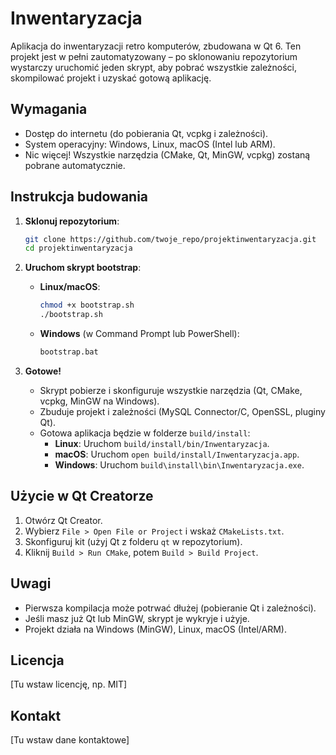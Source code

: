 # Inwentaryzacja

Aplikacja do inwentaryzacji retro komputerów, zbudowana w Qt 6. Ten projekt jest w pełni zautomatyzowany – po sklonowaniu repozytorium wystarczy uruchomić jeden skrypt, aby pobrać wszystkie zależności, skompilować projekt i uzyskać gotową aplikację.

## Wymagania
- Dostęp do internetu (do pobierania Qt, vcpkg i zależności).
- System operacyjny: Windows, Linux, macOS (Intel lub ARM).
- Nic więcej! Wszystkie narzędzia (CMake, Qt, MinGW, vcpkg) zostaną pobrane automatycznie.

## Instrukcja budowania

1. **Sklonuj repozytorium**:
   ```bash
   git clone https://github.com/twoje_repo/projektinwentaryzacja.git
   cd projektinwentaryzacja
   ```

2. **Uruchom skrypt bootstrap**:
   - **Linux/macOS**:
     ```bash
     chmod +x bootstrap.sh
     ./bootstrap.sh
     ```
   - **Windows** (w Command Prompt lub PowerShell):
     ```cmd
     bootstrap.bat
     ```

3. **Gotowe!**
   - Skrypt pobierze i skonfiguruje wszystkie narzędzia (Qt, CMake, vcpkg, MinGW na Windows).
   - Zbuduje projekt i zależności (MySQL Connector/C, OpenSSL, pluginy Qt).
   - Gotowa aplikacja będzie w folderze `build/install`:
     - **Linux**: Uruchom `build/install/bin/Inwentaryzacja`.
     - **macOS**: Uruchom `open build/install/Inwentaryzacja.app`.
     - **Windows**: Uruchom `build\install\bin\Inwentaryzacja.exe`.

## Użycie w Qt Creatorze
1. Otwórz Qt Creator.
2. Wybierz `File > Open File or Project` i wskaż `CMakeLists.txt`.
3. Skonfiguruj kit (użyj Qt z folderu `qt` w repozytorium).
4. Kliknij `Build > Run CMake`, potem `Build > Build Project`.

## Uwagi
- Pierwsza kompilacja może potrwać dłużej (pobieranie Qt i zależności).
- Jeśli masz już Qt lub MinGW, skrypt je wykryje i użyje.
- Projekt działa na Windows (MinGW), Linux, macOS (Intel/ARM).

## Licencja
[Tu wstaw licencję, np. MIT]

## Kontakt
[Tu wstaw dane kontaktowe]